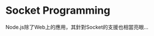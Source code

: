 Socket Programming
====

Node.js除了Web上的應用，其針對Socket的支援也相當亮眼...


<pre class="code" data-js="basic/socket/client.js"></pre>